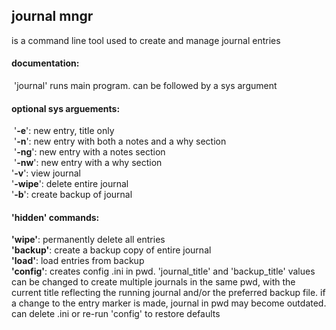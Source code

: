 ## journal mngr <br />
is a command line tool used to create and manage journal entries

#### documentation:
 'journal' runs main program. can be followed by a sys argument

#### optional sys arguements:
 '**-e**': new entry, title only <br /> '**-n**': new entry with both a notes and a why section <br /> '**-ng**': new entry with a notes section <br /> '**-nw**': new entry with a why section <br />
'**-v**': view journal <br />
'**-wipe**': delete entire journal <br />
'**-b**': create backup of journal

#### 'hidden' commands:

**'wipe'**: permanently delete all entries<br />
**'backup'**: create a backup copy of entire journal<br />
**'load'**: load entries from backup<br />
**'config'**: creates config .ini in pwd. 'journal_title' and 'backup_title' 	values can be changed to create multiple journals in the same pwd, with the 		current title reflecting the running journal and/or the preferred backup file. 	if a change to the entry marker is made, journal in pwd may become outdated. can 	delete .ini or re-run 'config' to restore defaults<br />